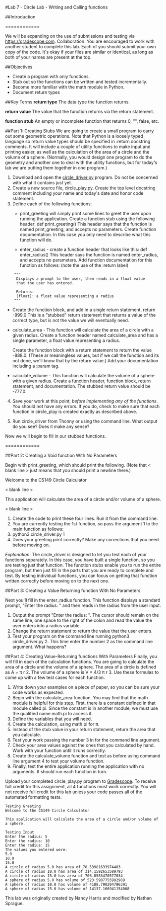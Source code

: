 #Lab 7 - Circle Lab - Writing and Calling functions

##Introduction

============

We will be expanding on the use of submissions and testing via https://gradescope.com.
Collaboration: You are encouraged to work with another student to complete this lab. Each of you should submit your own copy of the code. It's okay if your files are similar or identical, as long as both of your names are present at the top.

##Objectives
- Create a program with only functions.
- Stub out so the functions can be written and tested incrementally.
- Become more familiar with the math module in Python.
- Document return types

##Key Terms
**return type**
The data type the function returns.

**return value**
The value that the function returns via the return statement.

**function stub**
An empty or incomplete function that returns 0, "", false, etc.


##Part 1: Creating Stubs
We are going to create a small program to carry out some geometric operations. Note that Python is a loosely typed language so return value types should be specified in :return docstring comments.  It will include a couple of utility functions to make input and printing easier, as well as the calculation of the area of a circle and the volume of a sphere. (Normally, you would design one program to do the geometry and another one to deal with the utility functions, but for today's lab we are putting them together in one program.)

1. Download and open the [circle_driver.py](https://w3.cs.jmu.edu/chaoaj/cs149/circle_driver.py) program. Do not be concerned with what it contains just yet.
2. Create a new source file, circle_play.py.  Create the top level docstring comment including your name and today's date and honor code statement.
3. Define each of the following functions:
    - print_greeting will simply print some lines to greet the user upon running the application. 
    Create a function stub using the following header:
    def print_greeting()
    This header says that the function is named print_greeting, and accepts no parameters.
    Create function documentation. In this case you only need to describe what this function will 
    do.

    - enter_radius - create a function header that looks like this:
    def enter_radius()
    This header says the function is named enter_radius, and accepts no parameters.
    Add function documentation for this function as follows: (note the use of the :return label)
```
    """
     Displays a prompt to the user, then reads in a float value
     that the user has entered.
 
     Returns:
     (float): a float value representing a radius
    """     
```

- Create the function block, and add in a single return statement, return -999.0 This is a
"stubbed" return statement that returns a value of the correct type, but is not the value we 
will eventually need.

- calculate_area - This function will calculate the area of a circle with a given radius.
    Create a function header named calculate_area and has a single parameter, a float value
    representing a radius.
    
    Create the function block with a return statement to return the value -888.0. (These ar 
    meaningless values, but if we call the function and its not done, we'll know that by the return
    value.) Add your documentation including a :param tag.

- calculate_volume - This function will calculate the volume of a sphere with a given radius.
    Create a function header, function block, return statement, and documentation. The stubbed
    return value should be -777.0.

4. Save your work at this point, *before implementing any of the functions*. You should not have any errors. If you do, check to make sure that each function in circle_play is created exactly as described above.

5. Run circle_driver from Thonny or using the command line. What output do you see? Does it make any sense?

Now we will begin to fill in our stubbed functions.

============

##Part 2: Creating a Void function With No Parameters

Begin with print_greeting, which should print the following. (Note that < blank line > just means that you should print a newline there.)

Welcome to the CS149 Circle Calculator

< blank line >

This application will calculate the area of a circle and/or volume of a sphere.

< blank line >

1. Create the code to print these four lines. Run it from the command line.
2. You are currently testing the 1st function, so pass the argument 1 to the main function as follows:
3. python3 circle_driver.py 1
4. Does your greeting print correctly? Make any corrections that you need before moving on.

*Explanation*: The circle_driver is designed to let you test each of your functions separately. In this case, you have built a single function, so you are testing just that function. The function stubs enable you to run the entire program, but then just fill in the parts that you are ready to complete and test. By testing individual functions, you can focus on getting that function written correctly before moving on to the next one.

##Part 3: Creating a Value Returning function With No Parameters

Next you'll fill in the enter_radius function. This function displays a standard prompt, "Enter the radius: " and then reads in the radius from the user input.

1. Output the prompt "Enter the radius: ". The cursor should remain on the same line, one space to the right of the colon and read the value the user enters into a radius variable.
2. Change the return statement to return the value that the user enters.
3. Test your program on the command line running python3 circle_driver.py 2. This time enter the number 2 as the command line argument. What happens?

##Part 4: Creating Value-Returning functions With Parameters
Finally, you will fill in each of the calculation functions. You are going to calculate the area of a circle and the volume of a sphere. The area of a circle is defined as A = π r 2. The volume of a sphere is V = 4/3 π r 3. Use these formulas to come up with a few test cases for each function.

1. Write down your examples on a piece of paper, so you can be sure your code works as expected.
2. Begin with the calculate_area function. You may find that the math module is helpful for this step. First, there is a constant defined in that module called pi. Since the constant is in another module, we must use the qualified name math.pi to access it.
3. Define the variables that you will need.
4. Create the calculation, using math.pi for π.
5. Instead of the stub value in your return statement, return the area that you calculate.
6. Test your work passing the number 3 in for the command line argument.
7. Check your area values against the ones that you calculated by hand. Work with your function until it runs correctly.
8. Create the calculate_volume function and test as before using command line argument 4 to test your volume function.
9. Finally, test the entire application running the application with no arguments. It should run each function in turn.

Upload your completed circle_play.py program to [Gradescope](https://gradescope.com). To receive full credit for this assignment, all 4 functions must work correctly. You will not receive full credit for this lab unless your code passes all of the automated formatting tests.

```
Testing Greeting
Welcome to the CS149 Circle Calculator

This application will calculate the area of a circle and/or volume of a sphere.

Testing Input
Enter the radius: 5
Enter the radius: 10
Enter the radius: 15
The values you entered were: 
5.0 	
10.0 	
15.0 	
A circle of radius 5.0 has area of 78.53981633974483
A circle of radius 10.0 has area of 314.1592653589793
A circle of radius 15.0 has area of 706.8583470577034
A sphere of radius 5.0 has volume of 523.5987755982989
A sphere of radius 10.0 has volume of 4188.790204786391
A sphere of radius 15.0 has volume of 14137.166941154068    
```
This lab was originally created by Nancy Harris and modified by Nathan Sprague.
